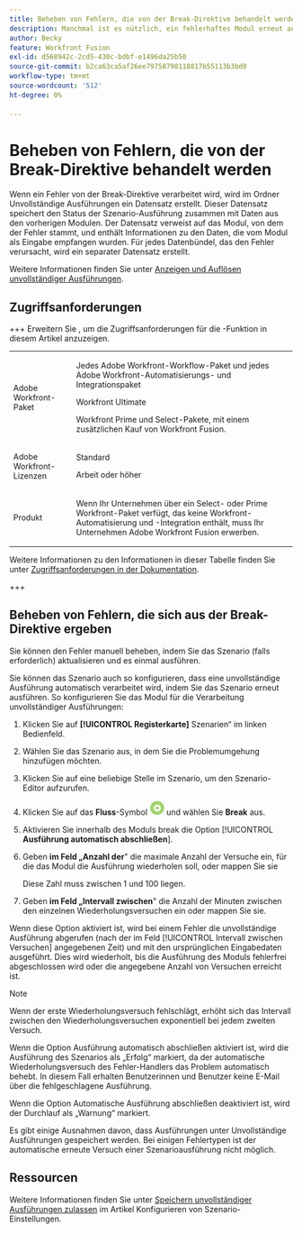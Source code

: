 ```yaml
---
title: Beheben von Fehlern, die von der Break-Direktive behandelt werden
description: Manchmal ist es nützlich, ein fehlerhaftes Modul erneut auszuführen, wenn die Chance besteht, dass der Grund für den Fehler schnell behoben wird.
author: Becky
feature: Workfront Fusion
exl-id: d568942c-2cd5-430c-bdbf-e1496da25b50
source-git-commit: b2ca63ca5af26ee79758798118817b55113b3bd0
workflow-type: tm+mt
source-wordcount: '512'
ht-degree: 0%

---
```


# Beheben von Fehlern, die von der Break-Direktive behandelt werden

Wenn ein Fehler von der Break-Direktive verarbeitet wird, wird im Ordner Unvollständige Ausführungen ein Datensatz erstellt. Dieser Datensatz speichert den Status der Szenario-Ausführung zusammen mit Daten aus den vorherigen Modulen. Der Datensatz verweist auf das Modul, von dem der Fehler stammt, und enthält Informationen zu den Daten, die vom Modul als Eingabe empfangen wurden. Für jedes Datenbündel, das den Fehler verursacht, wird ein separater Datensatz erstellt.

Weitere Informationen finden Sie unter [Anzeigen und Auflösen unvollständiger Ausführungen](/help/workfront-fusion/manage-scenarios/view-and-resolve-incomplete-executions.md).

## Zugriffsanforderungen

+++ Erweitern Sie , um die Zugriffsanforderungen für die -Funktion in diesem Artikel anzuzeigen.

<table style="table-layout:auto">
 <col> 
 <col> 
 <tbody> 
  <tr> 
   <td role="rowheader">Adobe Workfront-Paket</td> 
   <td> <p>Jedes Adobe Workfront-Workflow-Paket und jedes Adobe Workfront-Automatisierungs- und Integrationspaket</p><p>Workfront Ultimate</p><p>Workfront Prime und Select-Pakete, mit einem zusätzlichen Kauf von Workfront Fusion.</p> </td> 
  </tr> 
  <tr data-mc-conditions=""> 
   <td role="rowheader">Adobe Workfront-Lizenzen</td> 
   <td> <p>Standard</p><p>Arbeit oder höher</p> </td> 
  </tr> 
  <tr> 
   <td role="rowheader">Produkt</td> 
   <td>
   <p>Wenn Ihr Unternehmen über ein Select- oder Prime Workfront-Paket verfügt, das keine Workfront-Automatisierung und -Integration enthält, muss Ihr Unternehmen Adobe Workfront Fusion erwerben.</li></ul>
   </td> 
  </tr>
 </tbody> 
</table>

Weitere Informationen zu den Informationen in dieser Tabelle finden Sie unter [Zugriffsanforderungen in der Dokumentation](/help/workfront-fusion/references/licenses-and-roles/access-level-requirements-in-documentation.md).

+++

## Beheben von Fehlern, die sich aus der Break-Direktive ergeben

Sie können den Fehler manuell beheben, indem Sie das Szenario (falls erforderlich) aktualisieren und es einmal ausführen.

Sie können das Szenario auch so konfigurieren, dass eine unvollständige Ausführung automatisch verarbeitet wird, indem Sie das Szenario erneut ausführen. So konfigurieren Sie das Modul für die Verarbeitung unvollständiger Ausführungen:

1. Klicken Sie auf **[!UICONTROL Registerkarte]** Szenarien“ im linken Bedienfeld.
1. Wählen Sie das Szenario aus, in dem Sie die Problemumgehung hinzufügen möchten.
1. Klicken Sie auf eine beliebige Stelle im Szenario, um den Szenario-Editor aufzurufen.
1. Klicken Sie auf das **Fluss**-Symbol ![Fluss](assets/flow-control-icon.png) und wählen Sie **Break** aus.
1. Aktivieren Sie innerhalb des Moduls break die Option [!UICONTROL **Ausführung automatisch abschließen**].
1. Geben **im Feld „Anzahl der**&quot; die maximale Anzahl der Versuche ein, für die das Modul die Ausführung wiederholen soll, oder mappen Sie sie

   Diese Zahl muss zwischen 1 und 100 liegen.
1. Geben **im Feld „Intervall zwischen**&quot; die Anzahl der Minuten zwischen den einzelnen Wiederholungsversuchen ein oder mappen Sie sie.

Wenn diese Option aktiviert ist, wird bei einem Fehler die unvollständige Ausführung abgerufen (nach der im Feld [!UICONTROL Intervall zwischen Versuchen] angegebenen Zeit) und mit den ursprünglichen Eingabedaten ausgeführt. Dies wird wiederholt, bis die Ausführung des Moduls fehlerfrei abgeschlossen wird oder die angegebene Anzahl von Versuchen erreicht ist.

>[!NOTE]
>
>Wenn der erste Wiederholungsversuch fehlschlägt, erhöht sich das Intervall zwischen den Wiederholungsversuchen exponentiell bei jedem zweiten Versuch.


Wenn die Option Ausführung automatisch abschließen aktiviert ist, wird die Ausführung des Szenarios als „Erfolg“ markiert, da der automatische Wiederholungsversuch des Fehler-Handlers das Problem automatisch behebt. In diesem Fall erhalten Benutzerinnen und Benutzer keine E-Mail über die fehlgeschlagene Ausführung.

Wenn die Option Automatische Ausführung abschließen deaktiviert ist, wird der Durchlauf als „Warnung“ markiert.

Es gibt einige Ausnahmen davon, dass Ausführungen unter Unvollständige Ausführungen gespeichert werden. Bei einigen Fehlertypen ist der automatische erneute Versuch einer Szenarioausführung nicht möglich.

## Ressourcen

Weitere Informationen finden Sie unter [Speichern unvollständiger Ausführungen zulassen](/help/workfront-fusion/create-scenarios/config-scenarios-settings/configure-scenario-settings.md#allow-storing-incomplete-executions) im Artikel Konfigurieren von Szenario-Einstellungen.
